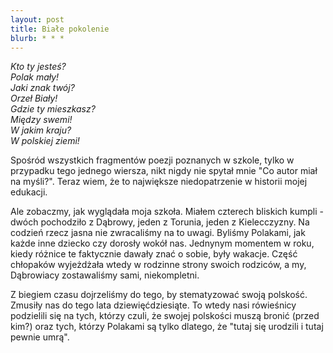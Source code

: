 ```yaml
---
layout: post
title: Białe pokolenie
blurb: * * *
---
```

*Kto ty jesteś? <br />
Polak mały! <br />
Jaki znak twój? <br />
Orzeł Biały! <br />
Gdzie ty mieszkasz? <br />
Między swemi! <br />
W jakim kraju? <br />
W polskiej ziemi!*

Spośród wszystkich fragmentów poezji poznanych w szkole,
tylko w przypadku tego jednego wiersza, nikt nigdy nie
spytał mnie "Co autor miał na myśli?". Teraz wiem, że
to największe niedopatrzenie w historii mojej edukacji. 

Ale zobaczmy, jak wyglądała moja szkoła. Miałem czterech
bliskich kumpli - dwóch pochodziło z Dąbrowy, jeden z 
Torunia, jeden z Kielecczyzny. Na codzień rzecz jasna nie zwracaliśmy
na to uwagi. Byliśmy Polakami, jak każde inne dziecko czy
dorosły wokół nas. Jednynym momentem w roku, kiedy różnice te 
faktycznie dawały znać o sobie, były wakacje. Część chłopaków
wyjeżdżała wtedy w rodzinne strony swoich rodziców, a my,
Dąbrowiacy zostawaliśmy sami, niekompletni. 

Z biegiem czasu dojrzeliśmy do tego, by stematyzować swoją
polskość. Zmusiły nas do tego lata dziewięćdziesiąte. To wtedy
nasi rówieśnicy podzielili się na tych, którzy czuli, że swojej 
polskości muszą bronić (przed kim?) oraz tych, którzy Polakami 
są tylko dlatego, że "tutaj się urodzili i tutaj pewnie umrą". 


